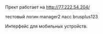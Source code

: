 Прект работает на 
http://77.222.54.204/

тестовый логин manager2 пасс brusplus123

Интерфейс для мобильных устройств.
